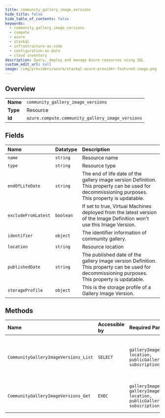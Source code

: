 ```yaml
---
title: community_gallery_image_versions
hide_title: false
hide_table_of_contents: false
keywords:
  - community_gallery_image_versions
  - compute
  - azure    
  - stackql
  - infrastructure-as-code
  - configuration-as-data
  - cloud inventory
description: Query, deploy and manage Azure resources using SQL
custom_edit_url: null
image: /img/providers/azure/stackql-azure-provider-featured-image.png
---
```

  
    

## Overview
<table><tbody>
<tr><td><b>Name</b></td><td><code>community_gallery_image_versions</code></td></tr>
<tr><td><b>Type</b></td><td>Resource</td></tr>
<tr><td><b>Id</b></td><td><code>azure.compute.community_gallery_image_versions</code></td></tr>
</tbody></table>

## Fields
| Name | Datatype | Description |
|:-----|:---------|:------------|
| `name` | `string` | Resource name |
| `type` | `string` | Resource type |
| `endOfLifeDate` | `string` | The end of life date of the gallery image version Definition. This property can be used for decommissioning purposes. This property is updatable. |
| `excludeFromLatest` | `boolean` | If set to true, Virtual Machines deployed from the latest version of the Image Definition won't use this Image Version. |
| `identifier` | `object` | The identifier information of community gallery. |
| `location` | `string` | Resource location |
| `publishedDate` | `string` | The published date of the gallery image version Definition. This property can be used for decommissioning purposes. This property is updatable. |
| `storageProfile` | `object` | This is the storage profile of a Gallery Image Version. |
## Methods
| Name | Accessible by | Required Params | Description |
|:-----|:--------------|:----------------|:------------|
| `CommunityGalleryImageVersions_List` | `SELECT` | `galleryImageName, location, publicGalleryName, subscriptionId` | List community gallery image versions inside an image. |
| `CommunityGalleryImageVersions_Get` | `EXEC` | `galleryImageName, galleryImageVersionName, location, publicGalleryName, subscriptionId` | Get a community gallery image version. |
